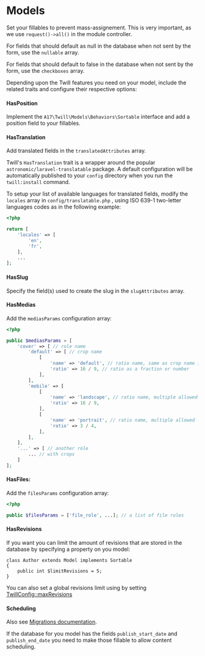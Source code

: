 # Models

Set your fillables to prevent mass-assignement. This is very important, as we use `request()->all()` in the module
controller.

For fields that should default as null in the database when not sent by the form, use the `nullable` array.

For fields that should default to false in the database when not sent by the form, use the `checkboxes` array.

Depending upon the Twill features you need on your model, include the related traits and configure their respective
options:

#### HasPosition

Implement the `A17\Twill\Models\Behaviors\Sortable` interface and add a position field to your fillables.

#### HasTranslation

Add translated fields in the `translatedAttributes` array.

Twill's `HasTranslation` trait is a wrapper around the popular `astronomic/laravel-translatable` package. A default
configuration will be automatically published to your `config` directory when you run the `twill:install` command.

To setup your list of available languages for translated fields, modify the `locales` array in `config/translatable.php`
, using ISO 639-1 two-letter languages codes as in the following example:

```php
<?php

return [
    'locales' => [
        'en',
        'fr',
    ],
    ...
];
```

#### HasSlug

Specify the field(s) used to create the slug in the `slugAttributes` array.

#### HasMedias

Add the `mediasParams` configuration array:

```php
<?php

public $mediasParams = [
    'cover' => [ // role name
        'default' => [ // crop name
            [
                'name' => 'default', // ratio name, same as crop name if single
                'ratio' => 16 / 9, // ratio as a fraction or number
            ],
        ],
        'mobile' => [
            [
                'name' => 'landscape', // ratio name, multiple allowed
                'ratio' => 16 / 9,
            ],
            [
                'name' => 'portrait', // ratio name, multiple allowed
                'ratio' => 3 / 4,
            ],
        ],
    ],
    '...' => [ // another role
        ... // with crops
    ]
];
```

#### HasFiles:

Add the `filesParams` configuration array:

```php
<?php

public $filesParams = ['file_role', ...]; // a list of file roles
```

#### HasRevisions

If you want you can limit the amount of revisions that are stored in the database by specifying a property on you model:

```php{3}
class Author extends Model implements Sortable
{
    public int $limitRevisions = 5;
}
```

You can also set a global revisions limit using by
setting [TwillConfig::maxRevisions](../2_getting-started/configuration.md#twillconfig-facade)

#### Scheduling

Also see [Migrations documentation](./migrations.md).

If the database for you model has the fields `publish_start_date` and `publish_end_date` you need to make those fillable
to allow content scheduling.
